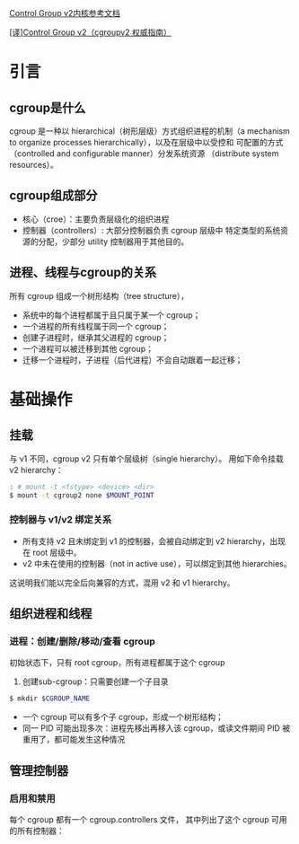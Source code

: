 [Control Group v2内核参考文档](https://www.kernel.org/doc/html/v5.10/admin-guide/cgroup-v2.html)

[[译]Control Group v2（cgroupv2 权威指南）](https://arthurchiao.art/blog/cgroupv2-zh/)

# 引言
## cgroup是什么
cgroup 是一种以 hierarchical（树形层级）方式组织进程的机制（a mechanism to organize processes hierarchically），以及在层级中以受控和 可配置的方式（controlled and configurable manner）分发系统资源 （distribute system resources）。

## cgroup组成部分
+ 核心（croe）：主要负责层级化的组织进程
+ 控制器（controllers）: 大部分控制器负责 cgroup 层级中 特定类型的系统资源的分配，少部分 utility 控制器用于其他目的。

## 进程、线程与cgroup的关系
所有 cgroup 组成一个树形结构（tree structure），

+ 系统中的每个进程都属于且只属于某一个 cgroup；
+ 一个进程的所有线程属于同一个 cgroup；
+ 创建子进程时，继承其父进程的 cgroup；
+ 一个进程可以被迁移到其他 cgroup；
+ 迁移一个进程时，子进程（后代进程）不会自动跟着一起迁移；

# 基础操作
## 挂载
与 v1 不同，cgroup v2 只有单个层级树（single hierarchy）。 用如下命令挂载 v2 hierarchy：
```bash
: # mount -t <fstype> <device> <dir>
$ mount -t cgroup2 none $MOUNT_POINT
```

###  控制器与 v1/v2 绑定关系
+ 所有支持 v2 且未绑定到 v1 的控制器，会被自动绑定到 v2 hierarchy，出现在 root 层级中。
+ v2 中未在使用的控制器（not in active use），可以绑定到其他 hierarchies。 

这说明我们能以完全后向兼容的方式，混用 v2 和 v1 hierarchy。

## 组织进程和线程
### 进程：创建/删除/移动/查看 cgroup
初始状态下，只有 root cgroup，所有进程都属于这个 cgroup

1. 创建sub-cgroup：只需要创建一个子目录
```bash
$ mkdir $CGROUP_NAME
```
+ 一个 cgroup 可以有多个子 cgroup，形成一个树形结构；
+ 同一 PID 可能出现多次：进程先移出再移入该 cgroup，或读文件期间 PID 被重用了，都可能发生这种情况

## 管理控制器
### 启用和禁用
每个 cgroup 都有一个 cgroup.controllers 文件， 其中列出了这个 cgroup 可用的所有控制器：